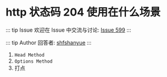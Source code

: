 # http 状态码  204 使用在什么场景



::: tip Issue 
 欢迎在 Issue 中交流与讨论: [Issue 599](https://github.com/shfshanyue/Daily-Question/issues/599) 
:::

::: tip Author 
回答者: [shfshanyue](https://github.com/shfshanyue) 
:::

1. `Head Method`
2. `Options Method`
3. 打点